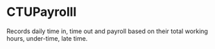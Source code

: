 # CTUPayrolll
Records daily time in, time out and payroll based on their total working hours, under-time, late time.
